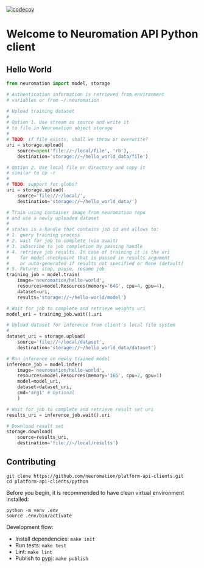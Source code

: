 [![codecov](https://codecov.io/gh/neuromation/platform-api-clients/branch/master/graph/badge.svg?token=FwM6ZV3gDj)](https://codecov.io/gh/neuromation/platform-api-clients)

# Welcome to Neuromation API Python client

## Hello World

```python
from neuromation import model, storage

# Authentication information is retrieved from environment
# variables or from ~/.neuromation

# Upload training dataset
#
# Option 1. Use stream as source and write it
# to file in Neuromation object storage
#
# TODO: if file exists, shall we throw or overwrite?
uri = storage.upload(
    source=open('file://~/local/file', 'rb'),
    destination='storage://~/hello_world_data/file')

# Option 2. Use local file or directory and copy it
# similar to cp -r
#
# TODO: support for globs?
uri = storage.upload(
    source='file://~/local/',
    destination='storage://~/hello_world_data/')

# Train using container image from neuromation repo
# and use a newly uploaded dataset
#
# status is a handle that contains job id and allows to:
# 1. query training process
# 2. wait for job to complete (via await)
# 3. subscribe to job completion by passing handle
# 4. retrieve job results. In case of training it is the uri
#    for model checkpoint that is passed in results argument
#    or auto-generated if results not specified or None (default)
# 5. Future: stop, pause, resume job
training_job = model.train(
    image='neuromation/hello-world',
    resources=model.Resources(memory='64G', cpu=4, gpu=4),
    dataset=uri,
    results='storage://~/hello-world/model')

# Wait for job to complete and retrieve weights uri
model_uri = training_job.wait().uri

# Upload dataset for inference from client's local file system
#
dataset_uri = storage.upload(
    source='file://~/local/dataset',
    destination='storage://~/hello_world_data/dataset')

# Run inference on newly trained model
inference_job = model.infer(
    image='neuromation/hello-world',
    resources=model.Resources(memory='16G', cpu=2, gpu=1)
    model=model_uri,
    dataset=dataset_uri,
    cmd='arg1' # Optional
    )

# Wait for job to complete and retrieve result set uri
results_uri = inference_job.wait().uri

# Download result set
storage.download(
    source=results_uri,
    destination='file://~/local/results')
```

## Contributing

```shell
git clone https://github.com/neuromation/platform-api-clients.git
cd platform-api-clients/python
```

Before you begin, it is recommended to have clean virtual environment installed:

```shell
python -m venv .env
source .env/bin/activate
```

Development flow:

* Install dependencies: `make init`
* Run tests: `make test`
* Lint: `make lint`
* Publish to [pypi](https://pypi.org/project/neuromation/): `make publish`
